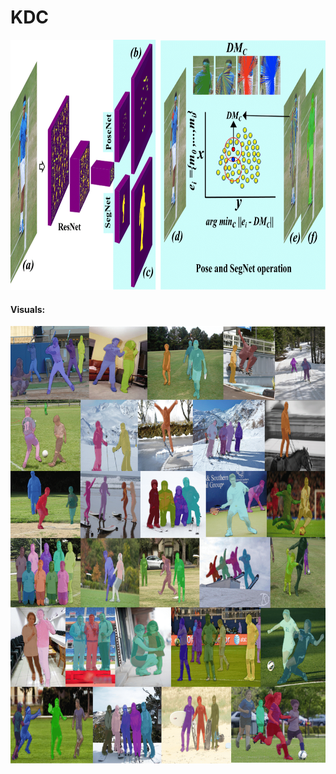 # KDC

<p align="center">
<img src="New_RSS_Fig2-1.png" width="900" height="400">
</p>



#### Visuals:
<p align="center">
<img src="SemanticSeg-1.png" width="600" height="700">
</p>

